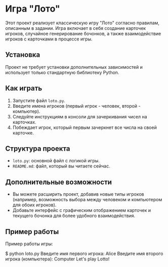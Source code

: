 # Игра "Лото"

Этот проект реализует классическую игру "Лото" согласно правилам, описанным в задании. Игра включает в себя создание карточек игроков, случайное генерирование бочонков, а также взаимодействие игроков с карточками в процессе игры.

## Установка

Проект не требует установки дополнительных зависимостей и использует только стандартную библиотеку Python.

## Как играть

1. Запустите файл `loto.py`.
2. Введите имена игроков (первый игрок - человек, второй - компьютер).
3. Следуйте инструкциям в консоли для зачеркивания чисел на карточках.
4. Побеждает игрок, который первым зачеркнет все числа на своей карточке.

## Структура проекта

- `loto.py`: основной файл с логикой игры.
- `README.md`: файл, который вы читаете сейчас.

## Дополнительные возможности

- Вы можете расширить проект, добавив новые типы игроков (например, возможность выбора между человеком и компьютером для обоих игроков).
- Добавьте интерфейс с графическим отображением карточек и текущего бочонка для более удобного взаимодействия.

## Пример работы

Пример работы игры:

$ python loto.py
Введите имя первого игрока: Alice
Введите имя второго игрока (компьютера): Computer
Let's play Lotto!
